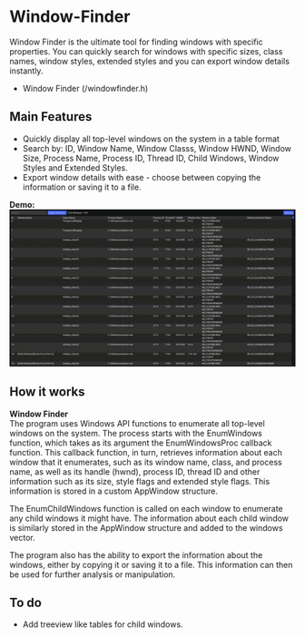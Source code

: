 # Window-Finder
Window Finder is the ultimate tool for finding windows with specific properties. You can quickly search for windows with specific sizes, class names, window styles, extended styles and you can export window details instantly.

* Window Finder (/windowfinder.h)

## Main Features

* Quickly display all top-level windows on the system in a table format
* Search by: ID, Window Name, Window Classs, Window HWND, Window Size, Process Name, Process ID, Thread ID, Child Windows, Window Styles and Extended Styles.
* Export window details with ease - choose between copying the information or saving it to a file.

<b>Demo:</b>
![demo](https://github.com/Apex-master/Window-Finder/blob/main/windowfinderdemo.gif)


## How it works
<b>Window Finder</b><br/>
The program uses Windows API functions to enumerate all top-level windows on the system. The process starts with the EnumWindows function, which takes as its argument the EnumWindowsProc callback function. This callback function, in turn, retrieves information about each window that it enumerates, such as its window name, class, and process name, as well as its handle (hwnd), process ID, thread ID and other information such as its size, style flags and extended style flags. This information is stored in a custom AppWindow structure.

The EnumChildWindows function is called on each window to enumerate any child windows it might have. The information about each child window is similarly stored in the AppWindow structure and added to the windows vector.

The program also has the ability to export the information about the windows, either by copying it or saving it to a file. This information can then be used for further analysis or manipulation.

## To do
* Add treeview like tables for child windows.

